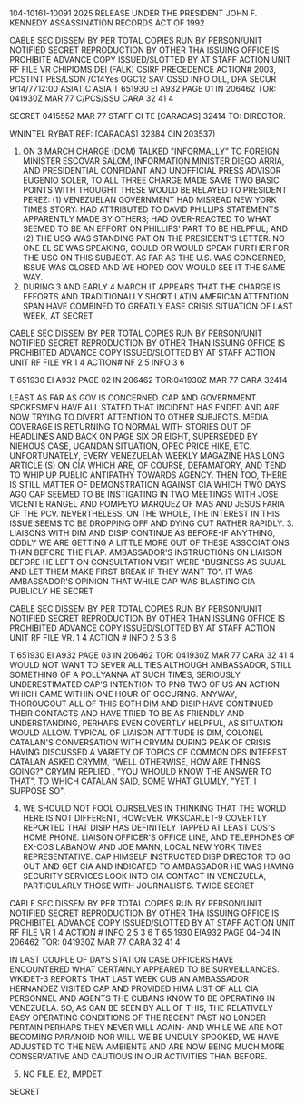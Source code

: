 104-10161-10091 2025 RELEASE UNDER THE PRESIDENT JOHN F. KENNEDY ASSASSINATION RECORDS ACT OF 1992

CABLE SEC DISSEM BY PER TOTAL COPIES RUN BY
PERSON/UNIT NOTIFIED SECRET REPRODUCTION BY OTHER THA
ISSUING OFFICE IS PROHIBITE
ADVANCE COPY ISSUED/SLOTTED BY AT STAFF
ACTION UNIT RF FILE VR CHIPIOMS DEI (FALK) CSIRF PRECEDENCE
ACTION# 2003, PCSTINT PES/LSON /C14Yes OGC12 SAV OSSD
INFO OLL, DPA SECUR 9/14/7712:00 ASIATIC ASIA
T 651930 EI A932 PAGE 01 IN 206462
TOR: 041930Z MAR 77 C/PCS/SSU CARA 32 41 4

SECRET 041555Z MAR 77 STAFF
CI TE [CARACAS] 32414
TO: DIRECTOR.

WNINTEL RYBAT
REF: [CARACAS] 32384 CIN 203537)

1. ON 3 MARCH CHARGE (DCM) TALKED "INFORMALLY" TO FOREIGN
MINISTER ESCOVAR SALOM, INFORMATION MINISTER DIEGO ARRIA, AND
PRESIDENTIAL CONFIDANT AND UNOFFICIAL PRESS ADVISOR EUGENIO SOLER,
TO ALL THREE CHARGE MADE SAME TWO BASIC POINTS WITH THOUGHT THESE
WOULD BE RELAYED TO PRESIDENT PEREZ: (1) VENEZUELAN GOVERNMENT
HAD MISREAD NEW YORK TIMES STORY: HAD ATTRIBUTED TO DAVID PHILLIPS
STATEMENTS APPARENTLY MADE BY OTHERS; HAD OVER-REACTED TO
WHAT SEEMED TO BE AN EFFORT ON PHILLIPS' PART TO BE HELPFUL; AND
(2) THE USG WAS STANDING PAT ON THE PRESIDENT'S LETTER. NO ONE EL SE
WAS SPEAKING, COULD OR WOULD SPEAK FURTHER FOR THE USG ON THIS SUBJECT.
AS FAR AS THE U.S. WAS CONCERNED, ISSUE WAS CLOSED AND WE HOPED
GOV WOULD SEE IT THE SAME WAY.
2. DURING 3 AND EARLY 4 MARCH IT APPEARS THAT THE CHARGE IS
EFFORTS AND TRADITIONALLY SHORT LATIN AMERICAN ATTENTION SPAN
HAVE COMBINED TO GREATLY EASE CRISIS SITUATION OF LAST WEEK, AT
SECRET

CABLE SEC DISSEM BY PER TOTAL COPIES RUN BY
PERSON/UNIT NOTIFIED SECRET REPRODUCTION BY OTHER THAN
ISSUING OFFICE IS PROHIBITED
ADVANCE COPY ISSUED/SLOTTED BY AT STAFF
ACTION UNIT RF FILE VR 1 4
ACTION# NF 2 5
INFO 3 6

T 651930 EI A932 PAGE 02 IN 206462
TOR:041930Z MAR 77 CARA 32414

LEAST AS FAR AS GOV IS CONCERNED. CAP AND GOVERNMENT SPOKESMEN
HAVE ALL STATED THAT INCIDENT HAS ENDED AND ARE NOW TRYING TO
DIVERT ATTENTION TO OTHER SUBJECTS. MEDIA COVERAGE IS RETURNING
TO NORMAL WITH STORIES OUT OF HEADLINES AND BACK ON PAGE SIX OR
EIGHT, SUPERSEDED BY NIEHOUS CASE, UGANDAN SITUATION, OPEC PRICE
HIKE, ETC. UNFORTUNATELY, EVERY VENEZUELAN WEEKLY MAGAZINE HAS
LONG ARTICLE (S) ON CIA WHICH ARE, OF COURSE, DEFAMATORY, AND
TEND TO WHIP UP PUBLIC ANTIPATHY TOWARDS AGENCY. THEN TOO, THERE
IS STILL MATTER OF DEMONSTRATION AGAINST CIA WHICH TWO DAYS AGO
CAP SEEMED TO BE INSTIGATING IN TWO MEETINGS WITH JOSE VICENTE
RANGEL AND POMPEYO MARQUEZ OF MAS AND JESUS
FARIA OF THE PCV. NEVERTHELESS, ON THE WHOLE, THE INTEREST
IN THIS ISSUE SEEMS TO BE DROPPING OFF AND DYING OUT RATHER
RAPIDLY.
3. LIAISONS WITH DIM AND DISIP CONTINUE AS BEFORE-IF
ANYTHING, ODDLY WE ARE GETTING A LITTLE MORE OUT OF THESE
ASSOCIATIONS THAN BEFORE THE FLAP. AMBASSADOR'S INSTRUCTIONS ON
LIAISON BEFORE HE LEFT ON CONSULTATION VISIT WERE "BUSINESS AS
SUUAL AND LET THEM MAKE FIRST BREAK IF THEY WANT TO". IT WAS
AMBASSADOR'S OPINION THAT WHILE CAP WAS BLASTING CIA PUBLICLY HE
SECRET

CABLE SEC DISSEM BY PER TOTAL COPIES RUN BY
PERSON/UNIT NOTIFIED SECRET REPRODUCTION BY OTHER THAN
ISSUING OFFICE IS PROHIBITED
ADVANCE COPY ISSUED/SLOTTED BY AT STAFF
ACTION UNIT RF FILE VR. 1 4
ACTION # INFO 2 5
3 6

T 651930 EI A932 PAGE 03 IN 206462
TOR: 041930Z MAR 77 CARA 32 41 4
WOULD NOT WANT TO SEVER ALL TIES ALTHOUGH AMBASSADOR, STILL
SOMETHING OF A POLLYANNA AT SUCH TIMES, SERIOUSLY UNDERESTIMATED
CAP'S INTENTION TO PNG TWO OF US AN ACTION WHICH CAME WITHIN
ONE HOUR OF OCCURING. ANYWAY, THOROUGOUT ALL OF THIS BOTH DIM
AND DISIP HAVE CONTINUED THEIR CONTACTS AND HAVE TRIED TO BE AS
FRIENDLY AND UNDERSTANDING, PERHAPS EVEN COVERTLY HELPFUL, AS
SITUATION WOULD ALLOW. TYPICAL OF LIAISON ATTITUDE IS DIM, COLONEL
CATALAN'S CONVERSATION WITH CRYMM DURING PEAK OF CRISIS
HAVING DISCUSSED A VARIETY OF TOPICS OF COMMON OPS INTEREST
CATALAN ASKED CRYMM, "WELL OTHERWISE, HOW ARE THINGS GOING?"
CRYMM REPLIED , "YOU WHOULD KNOW THE ANSWER TO THAT", TO WHICH
CATALAN SAID, SOME WHAT GLUMLY, "YET, I SUPPOSE SO".

4. WE SHOULD NOT FOOL OURSELVES IN THINKING THAT THE WORLD
HERE IS NOT DIFFERENT, HOWEVER. WKSCARLET-9 COVERTLY REPORTED
THAT DISIP HAS DEFINITELY TAPPED AT LEAST COS'S HOME PHONE.
LIAISON OFFICER'S OFFICE LINE, AND TELEPHONES OF EX-COS LABANOW
AND JOE MANN, LOCAL NEW YORK TIMES REPRESENTATIVE. CAP HIMSELF
INSTRUCTED DISP DIRECTOR TO GO OUT AND GET CIA AND INDICATED TO
AMBASSADOR HE WAS HAVING SECURITY SERVICES LOOK INTO CIA
CONTACT IN VENEZUELA, PARTICULARLY THOSE WITH JOURNALISTS. TWICE
SECRET

CABLE SEC DISSEM BY PER TOTAL COPIES RUN BY
PERSON/UNIT NOTIFIED SECRET REPRODUCTION BY OTHER THA
ISSUING OFFICE IS PROHIBITEL
ADVANCE COPY ISSUED/SLOTTED BY AT STAFF
ACTION UNIT RF FILE VR 1 4
ACTION # INFO 2 5
3 6
T 65 1930 ΕΙΑ932 PAGE 04-04 IN 206462
TOR: 041930Z MAR 77 CARA 32 41 4

IN LAST COUPLE OF DAYS STATION CASE OFFICERS HAVE ENCOUNTERED
WHAT CERTAINLY APPEARED TO BE SURVEILLANCES. WKIDET-3 REPORTS
THAT LAST WEEK CUB AN AMBASSADOR HERNANDEZ VISITED CAP AND PROVIDED
HIMA LIST OF ALL CIA PERSONNEL AND AGENTS THE CUBANS KNOW TO
BE OPERATING IN VENEZUELA. SO, AS CAN BE SEEN BY ALL OF THIS,
THE RELATIVELY EASY OPERATING CONDITIONS OF THE RECENT PAST NO
LONGER PERTAIN PERHAPS THEY NEVER WILL AGAIN- AND WHILE WE ARE
NOT BECOMING PARANOID NOR WILL WE BE UNDULY SPOOKED, WE HAVE
ADJUSTED TO THE NEW AMBIENTE AND ARE NOW BEING MUCH MORE
CONSERVATIVE AND CAUTIOUS IN OUR ACTIVITIES THAN BEFORE.

5. NO FILE. E2, IMPDET.

SECRET
